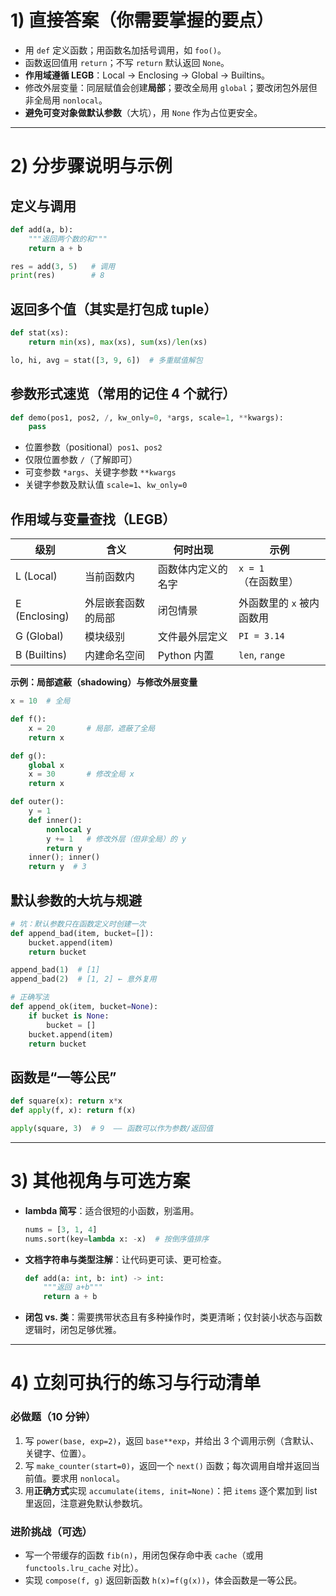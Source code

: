 # 1) 直接答案（你需要掌握的要点）

* 用 `def` 定义函数；用函数名加括号调用，如 `foo()`。
* 函数返回值用 `return`；不写 `return` 默认返回 `None`。
* **作用域遵循 LEGB**：Local → Enclosing → Global → Builtins。
* 修改外层变量：同层赋值会创建**局部**；要改全局用 `global`；要改闭包外层但非全局用 `nonlocal`。
* **避免可变对象做默认参数**（大坑），用 `None` 作为占位更安全。

---

# 2) 分步骤说明与示例

## 定义与调用

```python
def add(a, b):
    """返回两个数的和"""
    return a + b

res = add(3, 5)   # 调用
print(res)        # 8
```

## 返回多个值（其实是打包成 tuple）

```python
def stat(xs):
    return min(xs), max(xs), sum(xs)/len(xs)

lo, hi, avg = stat([3, 9, 6])  # 多重赋值解包
```

## 参数形式速览（常用的记住 4 个就行）

```python
def demo(pos1, pos2, /, kw_only=0, *args, scale=1, **kwargs):
    pass
```

* 位置参数（positional）`pos1`、`pos2`
* 仅限位置参数 `/`（了解即可）
* 可变参数 `*args`、关键字参数 `**kwargs`
* 关键字参数及默认值 `scale=1`、`kw_only=0`

## 作用域与变量查找（LEGB）

| 级别            | 含义        | 何时出现      | 示例              |
| ------------- | --------- | --------- | --------------- |
| L (Local)     | 当前函数内     | 函数体内定义的名字 | `x = 1`（在函数里）   |
| E (Enclosing) | 外层嵌套函数的局部 | 闭包情景      | 外函数里的 `x` 被内函数用 |
| G (Global)    | 模块级别      | 文件最外层定义   | `PI = 3.14`     |
| B (Builtins)  | 内建命名空间    | Python 内置 | `len`, `range`  |

**示例：局部遮蔽（shadowing）与修改外层变量**

```python
x = 10  # 全局

def f():
    x = 20       # 局部，遮蔽了全局
    return x

def g():
    global x
    x = 30       # 修改全局 x
    return x

def outer():
    y = 1
    def inner():
        nonlocal y
        y += 1   # 修改外层（但非全局）的 y
        return y
    inner(); inner()
    return y  # 3
```

## 默认参数的大坑与规避

```python
# 坑：默认参数只在函数定义时创建一次
def append_bad(item, bucket=[]):
    bucket.append(item)
    return bucket

append_bad(1)  # [1]
append_bad(2)  # [1, 2] ← 意外复用

# 正确写法
def append_ok(item, bucket=None):
    if bucket is None:
        bucket = []
    bucket.append(item)
    return bucket
```

## 函数是“一等公民”

```python
def square(x): return x*x
def apply(f, x): return f(x)

apply(square, 3)  # 9  —— 函数可以作为参数/返回值
```

---

# 3) 其他视角与可选方案

* **lambda 简写**：适合很短的小函数，别滥用。

  ```python
  nums = [3, 1, 4]
  nums.sort(key=lambda x: -x)  # 按倒序值排序
  ```
* **文档字符串与类型注解**：让代码更可读、更可检查。

  ```python
  def add(a: int, b: int) -> int:
      """返回 a+b"""
      return a + b
  ```
* **闭包 vs. 类**：需要携带状态且有多种操作时，类更清晰；仅封装小状态与函数逻辑时，闭包足够优雅。

---

# 4) 立刻可执行的练习与行动清单

### 必做题（10 分钟）

1. 写 `power(base, exp=2)`，返回 `base**exp`，并给出 3 个调用示例（含默认、关键字、位置）。
2. 写 `make_counter(start=0)`，返回一个 `next()` 函数；每次调用自增并返回当前值。要求用 `nonlocal`。
3. 用**正确方式**实现 `accumulate(items, init=None)`：把 `items` 逐个累加到 list 里返回，注意避免默认参数坑。

### 进阶挑战（可选）

* 写一个带缓存的函数 `fib(n)`，用闭包保存命中表 `cache`（或用 `functools.lru_cache` 对比）。
* 实现 `compose(f, g)` 返回新函数 `h(x)=f(g(x))`，体会函数是一等公民。
 
